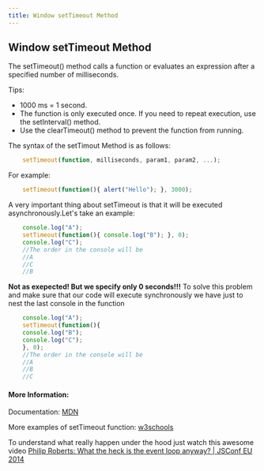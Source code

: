 ```yaml
---
title: Window setTimeout Method
---
```

## Window setTimeout Method

The setTimeout() method calls a function or evaluates an expression after a specified number of milliseconds.

Tips: 

* 1000 ms = 1 second.
* The function is only executed once. If you need to repeat execution, use the setInterval() method.
* Use the clearTimeout() method to prevent the function from running.

The syntax of the setTimout Method is as follows: 

```js
    setTimeout(function, milliseconds, param1, param2, ...);
```

For example: 
```js
    setTimeout(function(){ alert("Hello"); }, 3000);
```
A very important thing about setTimeout is that it will be executed asynchronously.Let's take an example:
```js
    console.log("A");
    setTimeout(function(){ console.log("B"); }, 0);
    console.log("C");
    //The order in the console will be 
    //A
    //C
    //B
```
**Not as exepected! But we specify only 0 seconds!!!**
To solve this problem and make sure that our code will execute synchronously we have just to nest the last console in the function

```js
    console.log("A");
    setTimeout(function(){ 
    console.log("B"); 
    console.log("C");
    }, 0); 
    //The order in the console will be 
    //A
    //B
    //C
```

#### More Information:

Documentation: <a href='https://developer.mozilla.org/en-US/docs/Web/API/WindowOrWorkerGlobalScope/setTimeout' target='_blank' rel='nofollow'>MDN</a>

More examples of setTimeout function: <a href='https://www.w3schools.com/jsref/met_win_settimeout.asp' target='_blank' rel='nofollow'>w3schools</a>

To understand what really happen under the hood just watch this awesome video
[Philip Roberts: What the heck is the event loop anyway? | JSConf EU 2014](https://www.youtube.com/watch?v=8aGhZQkoFbQ)
